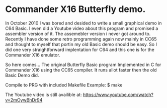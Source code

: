# Commander X16 Butterfly demo.

In October 2010 I was bored and desided to write a small graphical demo in C64 Basic.
I even did a Youtube video about this program and promised a assembler version of it.
The assemebler version i never got around to. Recently I have done some retro programming
again now mainly in CC65 and thought to myself that portin my old Basic demo should be
easy. So I did one very straightforward implentation for C64 and this one is for the
Commander X16 emulator.

So here comes...
The original Butterfly Basic program 
Implemented in C for Commander X16 using the CC65 compiler.
It runs allot faster then the old Basic Demo did.

Compile to PRG with included Makefile
Example:
$ make

The Youtube video is still availible at:
https://www.youtube.com/watch?v=2mOywBhDr94

